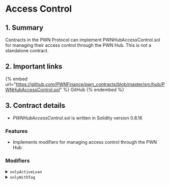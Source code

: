 # Access Control

## 1. Summary

Contracts in the PWN Protocol can implement PWNHubAccessControl.sol for managing their access control through the PWN Hub. This is not a standalone contract.&#x20;

## 2. Important links

{% embed url="https://github.com/PWNFinance/pwn_contracts/blob/master/src/hub/PWNHubAccessControl.sol" %}
GitHub
{% endembed %}

## 3. Contract details

* _PWNHubAccessControl.sol_ is written in Solidity version 0.8.16

### Features

* Implements modifiers for managing access control through the PWN Hub

### Modifiers

<details>

<summary><code>onlyActiveLoan</code></summary>

#### Overview

This modifier reverts if `msg.sender` doesn't have the `ACTIVE_LOAN` tag set in the PWN Hub.&#x20;

#### Implementation

```solidity
modifier onlyActiveLoan() {
    if (hub.hasTag(msg.sender, PWNHubTags.ACTIVE_LOAN) == false)
        revert CallerMissingHubTag(PWNHubTags.ACTIVE_LOAN);
    _;
}
```

</details>

<details>

<summary><code>onlyWithTag</code></summary>

#### Overview

This modifier reverts if `msg.sender` doesn't have the supplied tag set in the PWN Hub.&#x20;

This modifier defines one parameter:

* `bytes32`**`tag`**

#### Implementation

```solidity
modifier onlyWithTag(bytes32 tag) {
    if (hub.hasTag(msg.sender, tag) == false)
        revert CallerMissingHubTag(tag);
    _;
}
```

</details>
